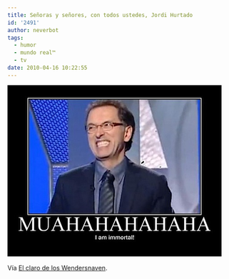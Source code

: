 ```yaml
---
title: Señoras y señores, con todos ustedes, Jordi Hurtado
id: '2491'
author: neverbot
tags:
  - humor
  - mundo real™
  - tv
date: 2010-04-16 10:22:55
---
```


![201004161021.jpg](./senoras-y-senores-con-todos-ustedes-jordi-hurtado/201004161021.jpg)

Vía [El claro de los Wendersnaven](http://wendersnaven.tumblr.com/post/513037576/johntones-aureal-kaosbronazo).
